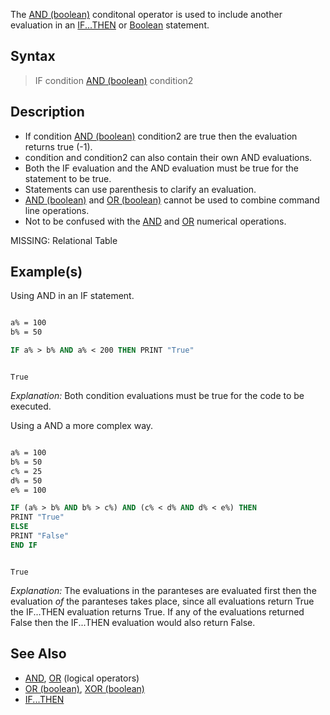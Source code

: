 The [AND (boolean)](AND-(boolean)) conditonal operator is used to include another evaluation in an [IF...THEN](IF...THEN) or [Boolean](Boolean) statement.

## Syntax

>  IF condition [AND (boolean)](AND-(boolean)) condition2


## Description

* If condition [AND (boolean)](AND-(boolean)) condition2 are true then the evaluation returns true (-1).
* condition and condition2 can also contain their own AND evaluations.
* Both the IF evaluation and the AND evaluation must be true for the statement to be true.
* Statements can use parenthesis to clarify an evaluation.
* [AND (boolean)](AND-(boolean)) and [OR (boolean)](OR-(boolean)) cannot be used to combine command line operations.
* Not to be confused with the [AND](AND) and [OR](OR) numerical operations.

MISSING: Relational Table

## Example(s)

Using AND in an IF statement.

```vb

a% = 100
b% = 50

IF a% > b% AND a% < 200 THEN PRINT "True"


```

```text

True

```

*Explanation:* Both condition evaluations must be true for the code to be executed.

Using a AND a more complex way.

```vb

a% = 100
b% = 50
c% = 25
d% = 50
e% = 100

IF (a% > b% AND b% > c%) AND (c% < d% AND d% < e%) THEN
PRINT "True"
ELSE
PRINT "False"
END IF 

```

```text

True

```

*Explanation:* The evaluations in the paranteses are evaluated first then the evaluation *of* the paranteses takes place, since all evaluations return True the IF...THEN evaluation returns True. If any of the evaluations returned False then the IF...THEN evaluation would also return False.

## See Also

* [AND](AND), [OR](OR) (logical operators)
* [OR (boolean)](OR-(boolean)), [XOR (boolean)](XOR-(boolean))
* [IF...THEN](IF...THEN)
